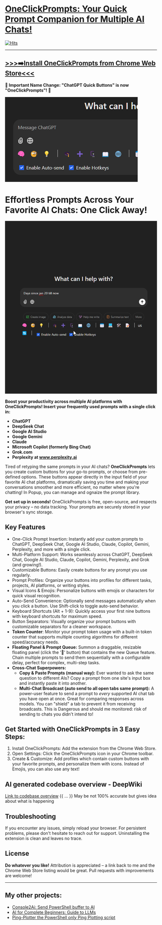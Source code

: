 # [OneClickPrompts:  Your Quick Prompt Companion for Multiple AI Chats!](https://chromewebstore.google.com/detail/chatgpt-quick-buttons-for/iiofmimaakhhoiablomgcjpilebnndbf)

[![Hits](https://hits.sh/github.com/MaxITService/OneClickPrompts.svg?style=flat)](https://hits.sh/github.com/MaxITService/Console2Ai/)

---
**[>>>➡️Install OneClickPrompts from Chrome Web Store<<<](https://chromewebstore.google.com/detail/chatgpt-quick-buttons-for/iiofmimaakhhoiablomgcjpilebnndbf)**
---


**📢  Important Name Change:  "ChatGPT Quick Buttons" is now "OneClickPrompts"! 📢**

![OneClickPrompts Extension Logo](Promo/promo440_280.png)
# Effortless Prompts Across Your Favorite AI Chats: One Click Away!
![OneClickPrompts Prompt Insertion GIF](Promo/how_it_works_gifv.gif)

**Boost your productivity across multiple AI platforms with OneClickPrompts!  Insert your frequently used prompts with a single click in:**

* **ChatGPT**
* **DeepSeek Chat**
* **Google AI Studio**
* **Google Gemini**
* **Claude**
* **Microsoft Copilot (formerly Bing Chat)**
* **Grok.com**
* **Perplexity at www.perplexity.ai**


Tired of retyping the same prompts in your AI chats?  **OneClickPrompts** lets you create custom buttons for your go-to prompts, or choose from pre-defined options. These buttons appear directly in the input field of your favorite AI chat platforms, dramatically saving you time and making your conversations smoother and more efficient, no matter where you're chatting! In Popup, you can manage and ognaize the prompt library.

**Get set up in seconds!** OneClickPrompts is free, open-source, and respects your privacy – no data tracking. Your prompts are securely stored in your browser's sync storage.

## Key Features

- One-Click Prompt Insertion: Instantly add your custom prompts to ChatGPT, DeepSeek Chat, Google AI Studio, Claude, Copilot, Gemini, Perplexity, and more with a single click.
- Multi-Platform Support:  Works seamlessly across ChatGPT, DeepSeek Chat, Google AI Studio, Claude, Copilot, Gemini, Perplexity, and Grok (and growing!).
- Customizable Buttons:  Easily create buttons for any prompt you use regularly.
- Prompt Profiles: Organize your buttons into profiles for different tasks, projects, AI platforms, or writing styles.
- Visual Icons & Emojis:  Personalize buttons with emojis or characters for quick visual recognition.
- Auto-Send Convenience:  Optionally send messages automatically when you click a button. Use Shift-click to toggle auto-send behavior.
- Keyboard Shortcuts (Alt + 1-9):  Quickly access your first nine buttons with keyboard shortcuts for maximum speed.
- Button Separators:  Visually organize your prompt buttons with customizable separators for a cleaner workspace.
- **Token Counter**: Monitor your prompt token usage with a built-in token counter that supports multiple counting algorithms for different speed/accuracy needs.
- **Floating Panel & Prompt Queue:** Summon a draggable, resizable floating panel (click the '🔼' button) that contains the new Queue feature. Chain multiple prompts to send them sequentially with a configurable delay, perfect for complex, multi-step tasks.
- **Cross-Chat Superpowers:**
    - **Copy & Paste Prompts (manual way):** Ever wanted to ask the same question to different AIs? Copy a prompt from one site's input box and instantly paste it into another.
    - **Multi-Chat Broadcast (auto send to all open tabs same prompt):** A power-user feature to send a prompt to *every* supported AI chat tab you have open at once. Great for comparing responses across models. You can "shield" a tab to prevent it from receiving broadcasts. This is Dangerous and should me monitored: risk of sending to chats you didn't intend to!

## Get Started with OneClickPrompts in 3 Easy Steps:

1. Install OneClickPrompts: Add the extension from the Chrome Web Store.
2. Open Settings: Click the OneClickPrompts icon in your Chrome toolbar.
3. Create & Customize: Add profiles which contain custom buttons with your favorite prompts, and personalize them with icons. Instead of Emojis, you can also use any text! 

## AI generated codebase overview - DeepWiki

[Link to codebase overview](https://deepwiki.com/MaxITService/OneClickPrompts/1-oneclickprompts-extension-overview)
{{ ... }}
May be not 100% accurate but gives idea about what is happening

## Troubleshooting

If you encounter any issues, simply reload your browser. For persistent problems, please don't hesitate to reach out for support.  Uninstalling the extension is clean and leaves no trace.

## License

**Do whatever you like!**  Attribution is appreciated – a link back to me and the Chrome Web Store listing would be great.  Pull requests with improvements are welcome!

---

## My other projects:
* [Console2Ai:  Send PowerShell buffer to AI](https://github.com/MaxITService/Console2Ai)
* [AI for Complete Beginners: Guide to LLMs](https://medium.com/@maxim.fomins/ai-for-complete-beginners-guide-llms-f19c4b8a8a79)
* [Ping-Plotter the PowerShell only Ping Plotting script](https://github.com/MaxITService/Ping-Plotter-PS51)